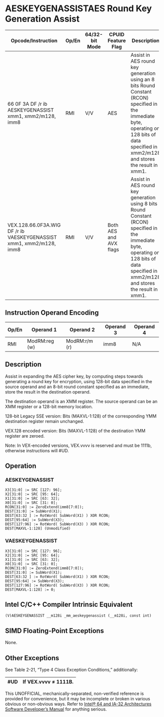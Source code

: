 # AESKEYGENASSIST**AES Round Key Generation Assist**

| Opcode/Instruction                                                  | Op/En | 64/32-bit Mode | CPUID Feature Flag     | Description                                                                                                                                                                                   |
| ------------------------------------------------------------------- | ----- | -------------- | ---------------------- | --------------------------------------------------------------------------------------------------------------------------------------------------------------------------------------------- |
| 66 0F 3A DF /r ib AESKEYGENASSIST xmm1, xmm2/m128, imm8             | RMI   | V/V            | AES                    | Assist in AES round key generation using an 8 bits Round Constant (RCON) specified in the immediate byte, operating on 128 bits of data specified in xmm2/m128 and stores the result in xmm1. |
| VEX.128.66.0F3A.WIG DF /r ib VAESKEYGENASSIST xmm1, xmm2/m128, imm8 | RMI   | V/V            | Both AES and AVX flags | Assist in AES round key generation using 8 bits Round Constant (RCON) specified in the immediate byte, operating on 128 bits of data specified in xmm2/m128 and stores the result in xmm1.    |

## Instruction Operand Encoding

| Op/En | Operand 1     | Operand 2     | Operand 3 | Operand 4 |
| ----- | ------------- | ------------- | --------- | --------- |
| RMI   | ModRM:reg (w) | ModRM:r/m (r) | imm8      | N/A       |

## Description

Assist in expanding the AES cipher key, by computing steps towards generating a round key for encryption, using 128-bit data specified in the source operand and an 8-bit round constant specified as an immediate, store the result in the destination operand.

The destination operand is an XMM register. The source operand can be an XMM register or a 128-bit memory location.

128-bit Legacy SSE version: Bits (MAXVL-1:128) of the corresponding YMM destination register remain unchanged.

VEX.128 encoded version: Bits (MAXVL-1:128) of the destination YMM register are zeroed.

Note: In VEX-encoded versions, VEX.vvvv is reserved and must be 1111b, otherwise instructions will #​​​UD.

## Operation

### AESKEYGENASSIST

```
X3[31:0] := SRC [127: 96];
X2[31:0] := SRC [95: 64];
X1[31:0] := SRC [63: 32];
X0[31:0] := SRC [31: 0];
RCON[31:0] := ZeroExtend(imm8[7:0]);
DEST[31:0] := SubWord(X1);
DEST[63:32 ] := RotWord( SubWord(X1) ) XOR RCON;
DEST[95:64] := SubWord(X3);
DEST[127:96] := RotWord( SubWord(X3) ) XOR RCON;
DEST[MAXVL-1:128] (Unmodified)

```

### VAESKEYGENASSIST

```
X3[31:0] := SRC [127: 96];
X2[31:0] := SRC [95: 64];
X1[31:0] := SRC [63: 32];
X0[31:0] := SRC [31: 0];
RCON[31:0] := ZeroExtend(imm8[7:0]);
DEST[31:0] := SubWord(X1);
DEST[63:32 ] := RotWord( SubWord(X1) ) XOR RCON;
DEST[95:64] := SubWord(X3);
DEST[127:96] := RotWord( SubWord(X3) ) XOR RCON;
DEST[MAXVL-1:128] := 0;

```

## Intel C/C++ Compiler Intrinsic Equivalent

```
(V)AESKEYGENASSIST __m128i _mm_aeskeygenassist (__m128i, const int)

```

## SIMD Floating-Point Exceptions

None.

## Other Exceptions

See Table 2-21, “Type 4 Class Exception Conditions,” additionally:

| #​​​UD | If VEX.vvvv ≠ 1111B. |
| ------ | -------------------- |

This UNOFFICIAL, mechanically-separated, non-verified reference is provided for convenience, but it may be
incomplete or broken in various obvious or non-obvious
ways. Refer to [Intel® 64 and IA-32 Architectures Software Developer’s Manual](https://software.intel.com/en-us/download/intel-64-and-ia-32-architectures-sdm-combined-volumes-1-2a-2b-2c-2d-3a-3b-3c-3d-and-4) for anything serious.
